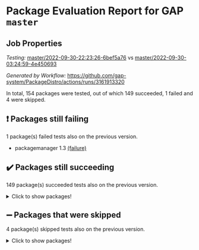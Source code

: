 # Package Evaluation Report for GAP `master`

## Job Properties

*Testing:* [master/2022-09-30-22:23:26-6bef5a76](https://github.com/gap-system/PackageDistro/blob/data/reports/master/2022-09-30-22:23:26-6bef5a76) vs [master/2022-09-30-03:24:59-4e450693](https://github.com/gap-system/PackageDistro/blob/data/reports/master/2022-09-30-03:24:59-4e450693)

*Generated by Workflow:* https://github.com/gap-system/PackageDistro/actions/runs/3161913320

In total, 154 packages were tested, out of which 149 succeeded, 1 failed and 4 were skipped.

## :exclamation: Packages still failing

1 package(s) failed tests also on the previous version.
- packagemanager 1.3 [(failure)](https://github.com/gap-system/PackageDistro/actions/runs/3161913320/jobs/5148116458)

## :heavy_check_mark: Packages still succeeding

149 package(s) succeeded tests also on the previous version.
<details><summary>Click to show packages!</summary>

- 4ti2interface 2022.09-01 [(success)](https://github.com/gap-system/PackageDistro/actions/runs/3161913320/jobs/5148108940)
- ace 5.6.1 [(success)](https://github.com/gap-system/PackageDistro/actions/runs/3161913320/jobs/5148109000)
- aclib 1.3.2 [(success)](https://github.com/gap-system/PackageDistro/actions/runs/3161913320/jobs/5148109046)
- agt 0.2 [(success)](https://github.com/gap-system/PackageDistro/actions/runs/3161913320/jobs/5148109105)
- alnuth 3.2.1 [(success)](https://github.com/gap-system/PackageDistro/actions/runs/3161913320/jobs/5148109169)
- anupq 3.2.6 [(success)](https://github.com/gap-system/PackageDistro/actions/runs/3161913320/jobs/5148109239)
- atlasrep 2.1.5 [(success)](https://github.com/gap-system/PackageDistro/actions/runs/3161913320/jobs/5148109290)
- autodoc 2022.07.10 [(success)](https://github.com/gap-system/PackageDistro/actions/runs/3161913320/jobs/5148109330)
- automata 1.15 [(success)](https://github.com/gap-system/PackageDistro/actions/runs/3161913320/jobs/5148109371)
- automgrp 1.3.2 [(success)](https://github.com/gap-system/PackageDistro/actions/runs/3161913320/jobs/5148109414)
- autpgrp 1.11 [(success)](https://github.com/gap-system/PackageDistro/actions/runs/3161913320/jobs/5148109459)
- cap 2022.09-24 [(success)](https://github.com/gap-system/PackageDistro/actions/runs/3161913320/jobs/5148109495)
- caratinterface 2.3.4 [(success)](https://github.com/gap-system/PackageDistro/actions/runs/3161913320/jobs/5148109556)
- cddinterface 2022.08.11 [(success)](https://github.com/gap-system/PackageDistro/actions/runs/3161913320/jobs/5148109636)
- circle 1.6.5 [(success)](https://github.com/gap-system/PackageDistro/actions/runs/3161913320/jobs/5148109682)
- classicpres 1.22 [(success)](https://github.com/gap-system/PackageDistro/actions/runs/3161913320/jobs/5148109749)
- cohomolo 1.6.10 [(success)](https://github.com/gap-system/PackageDistro/actions/runs/3161913320/jobs/5148109810)
- congruence 1.2.4 [(success)](https://github.com/gap-system/PackageDistro/actions/runs/3161913320/jobs/5148109876)
- corelg 1.56 [(success)](https://github.com/gap-system/PackageDistro/actions/runs/3161913320/jobs/5148109994)
- crime 1.6 [(success)](https://github.com/gap-system/PackageDistro/actions/runs/3161913320/jobs/5148110094)
- crisp 1.4.5 [(success)](https://github.com/gap-system/PackageDistro/actions/runs/3161913320/jobs/5148110161)
- crypting 0.10.2 [(success)](https://github.com/gap-system/PackageDistro/actions/runs/3161913320/jobs/5148110231)
- cryst 4.1.25 [(success)](https://github.com/gap-system/PackageDistro/actions/runs/3161913320/jobs/5148110299)
- crystcat 1.1.10 [(success)](https://github.com/gap-system/PackageDistro/actions/runs/3161913320/jobs/5148110389)
- ctbllib 1.3.4 [(success)](https://github.com/gap-system/PackageDistro/actions/runs/3161913320/jobs/5148110490)
- cubefree 1.19 [(success)](https://github.com/gap-system/PackageDistro/actions/runs/3161913320/jobs/5148110593)
- curlinterface 2.3.1 [(success)](https://github.com/gap-system/PackageDistro/actions/runs/3161913320/jobs/5148110685)
- cvec 2.7.6 [(success)](https://github.com/gap-system/PackageDistro/actions/runs/3161913320/jobs/5148110789)
- datastructures 0.2.7 [(success)](https://github.com/gap-system/PackageDistro/actions/runs/3161913320/jobs/5148110877)
- deepthought 1.0.5 [(success)](https://github.com/gap-system/PackageDistro/actions/runs/3161913320/jobs/5148110965)
- design 1.7 [(success)](https://github.com/gap-system/PackageDistro/actions/runs/3161913320/jobs/5148111051)
- difsets 2.3.1 [(success)](https://github.com/gap-system/PackageDistro/actions/runs/3161913320/jobs/5148111129)
- digraphs 1.6.0 [(success)](https://github.com/gap-system/PackageDistro/actions/runs/3161913320/jobs/5148111227)
- edim 1.3.6 [(success)](https://github.com/gap-system/PackageDistro/actions/runs/3161913320/jobs/5148111364)
- example 4.3.2 [(success)](https://github.com/gap-system/PackageDistro/actions/runs/3161913320/jobs/5148111450)
- examplesforhomalg 2022.08-04 [(success)](https://github.com/gap-system/PackageDistro/actions/runs/3161913320/jobs/5148111541)
- factint 1.6.3 [(success)](https://github.com/gap-system/PackageDistro/actions/runs/3161913320/jobs/5148111597)
- ferret 1.0.8 [(success)](https://github.com/gap-system/PackageDistro/actions/runs/3161913320/jobs/5148111664)
- fga 1.4.0 [(success)](https://github.com/gap-system/PackageDistro/actions/runs/3161913320/jobs/5148111714)
- fining 1.5.1 [(success)](https://github.com/gap-system/PackageDistro/actions/runs/3161913320/jobs/5148111782)
- float 1.0.3 [(success)](https://github.com/gap-system/PackageDistro/actions/runs/3161913320/jobs/5148111857)
- format 1.4.3 [(success)](https://github.com/gap-system/PackageDistro/actions/runs/3161913320/jobs/5148111933)
- forms 1.2.8 [(success)](https://github.com/gap-system/PackageDistro/actions/runs/3161913320/jobs/5148112019)
- fplsa 1.2.5 [(success)](https://github.com/gap-system/PackageDistro/actions/runs/3161913320/jobs/5148112115)
- fr 2.4.10 [(success)](https://github.com/gap-system/PackageDistro/actions/runs/3161913320/jobs/5148112191)
- francy 1.2.5 [(success)](https://github.com/gap-system/PackageDistro/actions/runs/3161913320/jobs/5148112270)
- fwtree 1.3 [(success)](https://github.com/gap-system/PackageDistro/actions/runs/3161913320/jobs/5148112348)
- gapdoc 1.6.6 [(success)](https://github.com/gap-system/PackageDistro/actions/runs/3161913320/jobs/5148112420)
- gauss 2022.09-01 [(success)](https://github.com/gap-system/PackageDistro/actions/runs/3161913320/jobs/5148112488)
- gaussforhomalg 2022.08-03 [(success)](https://github.com/gap-system/PackageDistro/actions/runs/3161913320/jobs/5148112587)
- gbnp 1.0.5 [(success)](https://github.com/gap-system/PackageDistro/actions/runs/3161913320/jobs/5148112656)
- generalizedmorphismsforcap 2022.09-01 [(success)](https://github.com/gap-system/PackageDistro/actions/runs/3161913320/jobs/5148112715)
- genss 1.6.8 [(success)](https://github.com/gap-system/PackageDistro/actions/runs/3161913320/jobs/5148112785)
- gradedmodules 2022.09-02 [(success)](https://github.com/gap-system/PackageDistro/actions/runs/3161913320/jobs/5148112858)
- gradedringforhomalg 2022.08-02 [(success)](https://github.com/gap-system/PackageDistro/actions/runs/3161913320/jobs/5148112925)
- grape 4.8.5 [(success)](https://github.com/gap-system/PackageDistro/actions/runs/3161913320/jobs/5148112988)
- groupoids 1.71 [(success)](https://github.com/gap-system/PackageDistro/actions/runs/3161913320/jobs/5148113040)
- grpconst 2.6.2 [(success)](https://github.com/gap-system/PackageDistro/actions/runs/3161913320/jobs/5148113106)
- guarana 0.96.3 [(success)](https://github.com/gap-system/PackageDistro/actions/runs/3161913320/jobs/5148113162)
- guava 3.17 [(success)](https://github.com/gap-system/PackageDistro/actions/runs/3161913320/jobs/5148113266)
- hap 1.47 [(success)](https://github.com/gap-system/PackageDistro/actions/runs/3161913320/jobs/5148113332)
- hapcryst 0.1.15 [(success)](https://github.com/gap-system/PackageDistro/actions/runs/3161913320/jobs/5148113411)
- hecke 1.5.3 [(success)](https://github.com/gap-system/PackageDistro/actions/runs/3161913320/jobs/5148113482)
- help 3.5 [(success)](https://github.com/gap-system/PackageDistro/actions/runs/3161913320/jobs/5148113562)
- homalg 2022.08-04 [(success)](https://github.com/gap-system/PackageDistro/actions/runs/3161913320/jobs/5148113669)
- homalgtocas 2022.09-01 [(success)](https://github.com/gap-system/PackageDistro/actions/runs/3161913320/jobs/5148113740)
- idrel 2.44 [(success)](https://github.com/gap-system/PackageDistro/actions/runs/3161913320/jobs/5148113816)
- images 1.3.1 [(success)](https://github.com/gap-system/PackageDistro/actions/runs/3161913320/jobs/5148113868)
- intpic 0.3.0 [(success)](https://github.com/gap-system/PackageDistro/actions/runs/3161913320/jobs/5148113916)
- io 4.7.3 [(success)](https://github.com/gap-system/PackageDistro/actions/runs/3161913320/jobs/5148113996)
- io_forhomalg 2022.09-01 [(success)](https://github.com/gap-system/PackageDistro/actions/runs/3161913320/jobs/5148114067)
- irredsol 1.4.3 [(success)](https://github.com/gap-system/PackageDistro/actions/runs/3161913320/jobs/5148114156)
- json 2.1.0 [(success)](https://github.com/gap-system/PackageDistro/actions/runs/3161913320/jobs/5148114234)
- jupyterkernel 1.4.1 [(success)](https://github.com/gap-system/PackageDistro/actions/runs/3161913320/jobs/5148114312)
- jupyterviz 1.5.6 [(success)](https://github.com/gap-system/PackageDistro/actions/runs/3161913320/jobs/5148114391)
- kan 1.34 [(success)](https://github.com/gap-system/PackageDistro/actions/runs/3161913320/jobs/5148114492)
- kbmag 1.5.10 [(success)](https://github.com/gap-system/PackageDistro/actions/runs/3161913320/jobs/5148114557)
- laguna 3.9.5 [(success)](https://github.com/gap-system/PackageDistro/actions/runs/3161913320/jobs/5148114619)
- liealgdb 2.2.1 [(success)](https://github.com/gap-system/PackageDistro/actions/runs/3161913320/jobs/5148114695)
- liepring 2.7 [(success)](https://github.com/gap-system/PackageDistro/actions/runs/3161913320/jobs/5148114792)
- liering 2.4.2 [(success)](https://github.com/gap-system/PackageDistro/actions/runs/3161913320/jobs/5148114851)
- linearalgebraforcap 2022.09-12 [(success)](https://github.com/gap-system/PackageDistro/actions/runs/3161913320/jobs/5148114922)
- localizeringforhomalg 2022.09-01 [(success)](https://github.com/gap-system/PackageDistro/actions/runs/3161913320/jobs/5148114992)
- loops 3.4.2 [(success)](https://github.com/gap-system/PackageDistro/actions/runs/3161913320/jobs/5148115046)
- lpres 1.0.3 [(success)](https://github.com/gap-system/PackageDistro/actions/runs/3161913320/jobs/5148115112)
- majoranaalgebras 1.4 [(success)](https://github.com/gap-system/PackageDistro/actions/runs/3161913320/jobs/5148115179)
- mapclass 1.4.6 [(success)](https://github.com/gap-system/PackageDistro/actions/runs/3161913320/jobs/5148115263)
- matgrp 0.70 [(success)](https://github.com/gap-system/PackageDistro/actions/runs/3161913320/jobs/5148115324)
- matricesforhomalg 2022.09-01 [(success)](https://github.com/gap-system/PackageDistro/actions/runs/3161913320/jobs/5148115398)
- modisom 2.5.3 [(success)](https://github.com/gap-system/PackageDistro/actions/runs/3161913320/jobs/5148115472)
- modulepresentationsforcap 2022.09-02 [(success)](https://github.com/gap-system/PackageDistro/actions/runs/3161913320/jobs/5148115526)
- modules 2022.09-01 [(success)](https://github.com/gap-system/PackageDistro/actions/runs/3161913320/jobs/5148115604)
- monoidalcategories 2022.09-11 [(success)](https://github.com/gap-system/PackageDistro/actions/runs/3161913320/jobs/5148115671)
- nconvex 2022.09-01 [(success)](https://github.com/gap-system/PackageDistro/actions/runs/3161913320/jobs/5148115771)
- nilmat 1.4.2 [(success)](https://github.com/gap-system/PackageDistro/actions/runs/3161913320/jobs/5148115844)
- nock 1.5 [(success)](https://github.com/gap-system/PackageDistro/actions/runs/3161913320/jobs/5148115924)
- normalizinterface 1.3.4 [(success)](https://github.com/gap-system/PackageDistro/actions/runs/3161913320/jobs/5148116013)
- nq 2.5.8 [(success)](https://github.com/gap-system/PackageDistro/actions/runs/3161913320/jobs/5148116100)
- numericalsgps 1.3.1 [(success)](https://github.com/gap-system/PackageDistro/actions/runs/3161913320/jobs/5148116187)
- openmath 11.5.1 [(success)](https://github.com/gap-system/PackageDistro/actions/runs/3161913320/jobs/5148116273)
- orb 4.9.0 [(success)](https://github.com/gap-system/PackageDistro/actions/runs/3161913320/jobs/5148116386)
- patternclass 2.4.2 [(success)](https://github.com/gap-system/PackageDistro/actions/runs/3161913320/jobs/5148116558)
- permut 2.0.4 [(success)](https://github.com/gap-system/PackageDistro/actions/runs/3161913320/jobs/5148116619)
- polenta 1.3.10 [(success)](https://github.com/gap-system/PackageDistro/actions/runs/3161913320/jobs/5148116682)
- polymaking 0.8.6 [(success)](https://github.com/gap-system/PackageDistro/actions/runs/3161913320/jobs/5148116743)
- primgrp 3.4.2 [(success)](https://github.com/gap-system/PackageDistro/actions/runs/3161913320/jobs/5148116811)
- profiling 2.5.0 [(success)](https://github.com/gap-system/PackageDistro/actions/runs/3161913320/jobs/5148116878)
- qpa 1.34 [(success)](https://github.com/gap-system/PackageDistro/actions/runs/3161913320/jobs/5148116946)
- quagroup 1.8.3 [(success)](https://github.com/gap-system/PackageDistro/actions/runs/3161913320/jobs/5148117005)
- radiroot 2.9 [(success)](https://github.com/gap-system/PackageDistro/actions/runs/3161913320/jobs/5148117072)
- rcwa 4.7.0 [(success)](https://github.com/gap-system/PackageDistro/actions/runs/3161913320/jobs/5148117147)
- rds 1.8 [(success)](https://github.com/gap-system/PackageDistro/actions/runs/3161913320/jobs/5148117221)
- recog 1.4.2 [(success)](https://github.com/gap-system/PackageDistro/actions/runs/3161913320/jobs/5148117315)
- repndecomp 1.2.1 [(success)](https://github.com/gap-system/PackageDistro/actions/runs/3161913320/jobs/5148117381)
- repsn 3.1.0 [(success)](https://github.com/gap-system/PackageDistro/actions/runs/3161913320/jobs/5148117463)
- resclasses 4.7.3 [(success)](https://github.com/gap-system/PackageDistro/actions/runs/3161913320/jobs/5148117549)
- ringsforhomalg 2022.09-01 [(success)](https://github.com/gap-system/PackageDistro/actions/runs/3161913320/jobs/5148117617)
- sco 2022.09-01 [(success)](https://github.com/gap-system/PackageDistro/actions/runs/3161913320/jobs/5148117683)
- scscp 2.3.1 [(success)](https://github.com/gap-system/PackageDistro/actions/runs/3161913320/jobs/5148117746)
- semigroups 5.0.2 [(success)](https://github.com/gap-system/PackageDistro/actions/runs/3161913320/jobs/5148117808)
- sglppow 2.2 [(success)](https://github.com/gap-system/PackageDistro/actions/runs/3161913320/jobs/5148117880)
- sgpviz 0.999.5 [(success)](https://github.com/gap-system/PackageDistro/actions/runs/3161913320/jobs/5148117931)
- simpcomp 2.1.14 [(success)](https://github.com/gap-system/PackageDistro/actions/runs/3161913320/jobs/5148117987)
- singular 2022.09.23 [(success)](https://github.com/gap-system/PackageDistro/actions/runs/3161913320/jobs/5148118074)
- sla 1.5.3 [(success)](https://github.com/gap-system/PackageDistro/actions/runs/3161913320/jobs/5148118117)
- smallgrp 1.5 [(success)](https://github.com/gap-system/PackageDistro/actions/runs/3161913320/jobs/5148118181)
- smallsemi 0.6.13 [(success)](https://github.com/gap-system/PackageDistro/actions/runs/3161913320/jobs/5148118234)
- sonata 2.9.4 [(success)](https://github.com/gap-system/PackageDistro/actions/runs/3161913320/jobs/5148118300)
- sophus 1.27 [(success)](https://github.com/gap-system/PackageDistro/actions/runs/3161913320/jobs/5148118355)
- spinsym 1.5.2 [(success)](https://github.com/gap-system/PackageDistro/actions/runs/3161913320/jobs/5148118410)
- standardff 0.9.4 [(success)](https://github.com/gap-system/PackageDistro/actions/runs/3161913320/jobs/5148118484)
- symbcompcc 1.3.2 [(success)](https://github.com/gap-system/PackageDistro/actions/runs/3161913320/jobs/5148118532)
- thelma 1.3 [(success)](https://github.com/gap-system/PackageDistro/actions/runs/3161913320/jobs/5148118603)
- tomlib 1.2.9 [(success)](https://github.com/gap-system/PackageDistro/actions/runs/3161913320/jobs/5148118672)
- toolsforhomalg 2022.09-08 [(success)](https://github.com/gap-system/PackageDistro/actions/runs/3161913320/jobs/5148118724)
- toric 1.9.5 [(success)](https://github.com/gap-system/PackageDistro/actions/runs/3161913320/jobs/5148118777)
- toricvarieties 2022.07.13 [(success)](https://github.com/gap-system/PackageDistro/actions/runs/3161913320/jobs/5148118833)
- transgrp 3.6.3 [(success)](https://github.com/gap-system/PackageDistro/actions/runs/3161913320/jobs/5148118899)
- ugaly 4.0.3 [(success)](https://github.com/gap-system/PackageDistro/actions/runs/3161913320/jobs/5148118963)
- unipot 1.5 [(success)](https://github.com/gap-system/PackageDistro/actions/runs/3161913320/jobs/5148119013)
- unitlib 4.1.0 [(success)](https://github.com/gap-system/PackageDistro/actions/runs/3161913320/jobs/5148119066)
- utils 0.77 [(success)](https://github.com/gap-system/PackageDistro/actions/runs/3161913320/jobs/5148119112)
- uuid 0.7 [(success)](https://github.com/gap-system/PackageDistro/actions/runs/3161913320/jobs/5148119158)
- walrus 0.9991 [(success)](https://github.com/gap-system/PackageDistro/actions/runs/3161913320/jobs/5148119232)
- wedderga 4.10.2 [(success)](https://github.com/gap-system/PackageDistro/actions/runs/3161913320/jobs/5148119314)
- xmod 2.88 [(success)](https://github.com/gap-system/PackageDistro/actions/runs/3161913320/jobs/5148119375)
- xmodalg 1.22 [(success)](https://github.com/gap-system/PackageDistro/actions/runs/3161913320/jobs/5148119430)
- yangbaxter 0.10.1 [(success)](https://github.com/gap-system/PackageDistro/actions/runs/3161913320/jobs/5148119500)
- zeromqinterface 0.14 [(success)](https://github.com/gap-system/PackageDistro/actions/runs/3161913320/jobs/5148119565)
</details>

## :heavy_minus_sign: Packages that were skipped

4 package(s) skipped tests also on the previous version.
<details><summary>Click to show packages!</summary>

- browse 1.8.16 [(skipped)](https://github.com/gap-system/PackageDistro/actions/runs/3161913320/jobs/5148012676)
- itc 1.5.1 [(skipped)](https://github.com/gap-system/PackageDistro/actions/runs/3161913320/jobs/5148012676)
- polycyclic 2.16 [(skipped)](https://github.com/gap-system/PackageDistro/actions/runs/3161913320/jobs/5148012676)
- xgap 4.31 [(skipped)](https://github.com/gap-system/PackageDistro/actions/runs/3161913320/jobs/5148012676)
</details>


